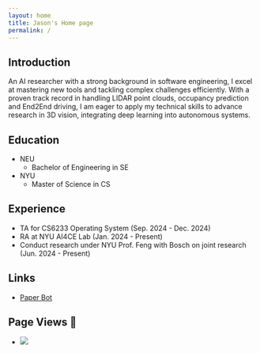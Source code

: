 ```yaml
---
layout: home
title: Jason's Home page
permalink: /
---
```

## Introduction
An AI researcher with a strong background in software engineering, I excel at mastering new tools and tackling complex challenges efficiently. With a proven track record in handling LIDAR point clouds, occupancy prediction and End2End driving, I am eager to apply my technical skills to advance research in 3D vision, integrating deep learning into autonomous systems.
## Education
- NEU 
  - Bachelor of Engineering in SE
- NYU 
  - Master of Science in CS

## Experience
- TA for CS6233 Operating System (Sep. 2024 - Dec. 2024)
- RA at NYU AI4CE Lab (Jan. 2024 - Present)
- Conduct research under NYU Prof. Feng with Bosch on joint research (Jun. 2024 - Present)

## Links
- [Paper Bot](https://jas000n.github.io/PaperBot/)

## Page Views 👀 
- ![](https://komarev.com/ghpvc/?username=Jas000n&style=for-the-badge)
